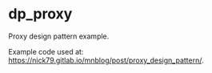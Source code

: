 # dp_proxy
Proxy design pattern example.

Example code used at: https://nick79.gitlab.io/mnblog/post/proxy_design_pattern/.

